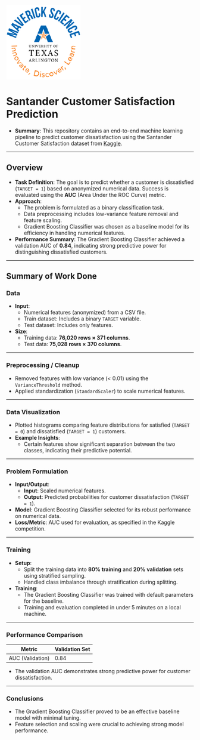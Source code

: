 ![](UTA-DataScience-Logo.png)

# Santander Customer Satisfaction Prediction

* **Summary**: This repository contains an end-to-end machine learning pipeline to predict customer dissatisfaction using the Santander Customer Satisfaction dataset from [Kaggle](https://www.kaggle.com/competitions/santander-customer-satisfaction/overview).

---

## Overview

- **Task Definition**: The goal is to predict whether a customer is dissatisfied (`TARGET = 1`) based on anonymized numerical data. Success is evaluated using the **AUC** (Area Under the ROC Curve) metric.
- **Approach**: 
  - The problem is formulated as a binary classification task.
  - Data preprocessing includes low-variance feature removal and feature scaling.
  - Gradient Boosting Classifier was chosen as a baseline model for its efficiency in handling numerical features.
- **Performance Summary**: The Gradient Boosting Classifier achieved a validation AUC of **0.84**, indicating strong predictive power for distinguishing dissatisfied customers.

---

## Summary of Work Done

### Data

- **Input**:
  - Numerical features (anonymized) from a CSV file.
  - Train dataset: Includes a binary `TARGET` variable.
  - Test dataset: Includes only features.
- **Size**:
  - Training data: **76,020 rows × 371 columns**.
  - Test data: **75,028 rows × 370 columns**.

---

### Preprocessing / Cleanup

- Removed features with low variance (< 0.01) using the `VarianceThreshold` method.
- Applied standardization (`StandardScaler`) to scale numerical features.

---

### Data Visualization

- Plotted histograms comparing feature distributions for satisfied (`TARGET = 0`) and dissatisfied (`TARGET = 1`) customers.
- **Example Insights**:
  - Certain features show significant separation between the two classes, indicating their predictive potential.

---

### Problem Formulation

- **Input/Output**:
  - **Input**: Scaled numerical features.
  - **Output**: Predicted probabilities for customer dissatisfaction (`TARGET = 1`).
- **Model**: Gradient Boosting Classifier selected for its robust performance on numerical data.
- **Loss/Metric**: AUC used for evaluation, as specified in the Kaggle competition.

---

### Training

- **Setup**:
  - Split the training data into **80% training** and **20% validation** sets using stratified sampling.
  - Handled class imbalance through stratification during splitting.
- **Training**:
  - The Gradient Boosting Classifier was trained with default parameters for the baseline.
  - Training and evaluation completed in under 5 minutes on a local machine.

---

### Performance Comparison

| **Metric**       | **Validation Set** | 
|-------------------|--------------------|
| AUC (Validation) | 0.84               |

- The validation AUC demonstrates strong predictive power for customer dissatisfaction.

---

### Conclusions

- The Gradient Boosting Classifier proved to be an effective baseline model with minimal tuning.
- Feature selection and scaling were crucial to achieving strong model performance.
